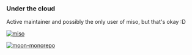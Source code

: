 ### Under the cloud

Active maintainer and possibly the only user of miso, but that's okay :D

[![miso](https://github-readme-stats.vercel.app/api/pin/?username=curtisnewbie&repo=miso&show_owner=true&theme=github_dark_dimmed)](https://github.com/curtisnewbie/miso)

[![moon-monorepo](https://github-readme-stats.vercel.app/api/pin/?username=curtisnewbie&repo=moon-monorepo&show_owner=true&theme=github_dark_dimmed)](https://github.com/curtisnewbie/moon-monorepo)

